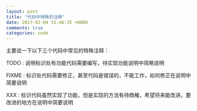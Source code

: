 ```yaml
---
layout: post
title: "代码中特殊的注释"
date: 2017-02-04 15:48:35 +0800
comments: true
categories: code
---
```


主要说一下以下三个代码中常见的特殊注释：

TODO : 说明标识处有功能代码需要编写，待实现功能说明中简略说明

FIXME : 标识处代码需要修正，甚至代码是错误的，不能工作，如何修正在说明中简要说明

XXX : 标识代码虽然实现了功能，但是实现的方法有待商榷，希望将来能改进，要改进的地方在说明中简要说明


